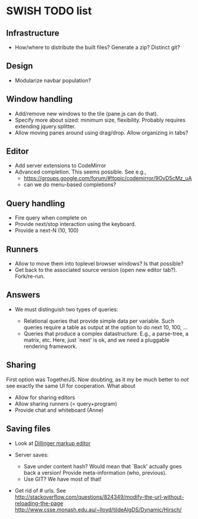 # SWISH TODO list

## Infrastructure

  - How/where to distribute the built files?  Generate a zip?  Distinct
    git?

## Design

  - Modularize navbar population?

## Window handling

  - Add/remove new windows to the tile (pane.js can do that).
  - Specify more about sized: minimum size, flexibility.  Probably
    requires extending jquery.splitter.
  - Allow moving panes around using drag/drop.  Allow organizing
    in tabs?

## Editor

  - Add server extensions to CodeMirror
  - Advanced completion.  This seems possible.  See e.g.,
    - https://groups.google.com/forum/#!topic/codemirror/9OvD5cMz_uA
    - can we do menu-based completions?

## Query handling

  - Fire query when complete on <RETURN>
  - Provide next/stop interaction using the keyboard.
  - Provide a next-N (10, 100)

## Runners

  - Allow to move them into toplevel browser windows?  Is that possible?
  - Get back to the associated source version (open new editor tab?).
    Fork/re-run.

## Answers

  - We must distinguish two types of queries:

    - Relational queries that provide simple data per variable.  Such
      queries require a table as output at the option to do next 10, 100, ...
    - Queries that produce a complex datastructure.  E.g., a parse-tree,
      a matrix, etc.  Here, just `next' is ok, and we need a pluggable
      rendering framework.

## Sharing

First option was TogetherJS.  Now doubting, as it my be much better to
_not_ see exactly the same UI for cooperation.  What about

  - Allow for sharing editors
  - Allow sharing runners (= query+program)
  - Provide chat and whiteboard (Anne)

## Saving files

  - Look at [Dillinger markup editor](http://dillinger.io/)
  - Server saves:

    - Save under content hash?  Would mean that `Back' actually goes back
      a version!  Provide meta-information (who, previous).
    - Use GIT?  We have most of that!

  - Get rid of # urls.  See
    http://stackoverflow.com/questions/824349/modify-the-url-without-reloading-the-page
    http://www.csse.monash.edu.au/~lloyd/tildeAlgDS/Dynamic/Hirsch/
